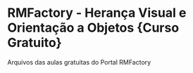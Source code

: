 # RMFactory - Herança Visual e Orientação a Objetos {Curso Gratuito}
Arquivos das aulas gratuitas do Portal RMFactory
